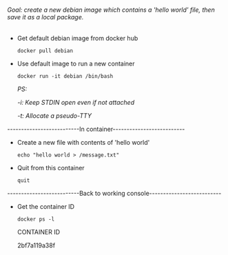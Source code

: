 ###### Goal: create a new debian image which contains a 'hello world' file, then save it as a local package.

* Get default debian image from docker hub<p>
`docker pull debian`<p>

* Use default image to run a new container<p>
`docker run -it debian /bin/bash`<p>
  *PS:*<p>
    *-i: Keep STDIN open even if not attached*<p>
    *-t: Allocate a pseudo-TTY*<p>

<p>
--------------------------In container--------------------------
<p>

* Create a new file with contents of 'hello world'<p>
`echo "hello world > /message.txt"`<p>

* Quit from this container<p>
`quit`<p>

<p>
--------------------------Back to working console--------------------------
<p>

* Get the container ID<p>
`docker ps -l`<p>
    CONTAINER ID<p>
    2bf7a119a38f<p>
